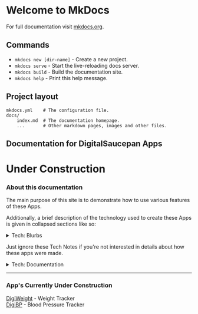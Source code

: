 # Welcome to MkDocs

For full documentation visit [mkdocs.org](http://mkdocs.org).

## Commands

* `mkdocs new [dir-name]` - Create a new project.
* `mkdocs serve` - Start the live-reloading docs server.
* `mkdocs build` - Build the documentation site.
* `mkdocs help` - Print this help message.

## Project layout

    mkdocs.yml    # The configuration file.
    docs/
        index.md  # The documentation homepage.
        ...       # Other markdown pages, images and other files.

## Documentation for DigitalSaucepan Apps

# **Under Construction**

### About this documentation
The main purpose of this site is to demonstrate how to use various features of these Apps.  

Additionally, a brief description of the technology used to create these Apps is given in collapsed sections like so:  
<details><summary>Tech: Blurbs</summary><p><blockquote>
These technology blurbs are created using <code>&lt;details&gt;&lt;summary&gt;</code> HTML tags, and should render on all modern browsers (except Microsoft Edge, but I believe that will be fixed in an upcoming update).
</blockquote></p></details>

Just ignore these Tech Notes if you're not interested in details about how these apps were made.

<details><summary>Tech: Documentation</summary><blockquote>
This documentation is created using Markdown format and hosted at GitHub Pages.
</blockquote></details>

---

### App's Currently Under Construction
[DigiWeight](digiweight.md) - Weight Tracker  
[DigiBP](digibp.md) - Blood Pressure Tracker
